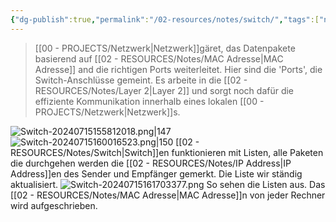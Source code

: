 ```yaml
---
{"dg-publish":true,"permalink":"/02-resources/notes/switch/","tags":["netzwerk","hardware","LF09","LF03","prüfungsrelevant"],"noteIcon":""}
---
```


> [[00 - PROJECTS/Netzwerk\|Netzwerk]]gäret, das Datenpakete basierend auf [[02 - RESOURCES/Notes/MAC Adresse\|MAC Adresse]] and die richtigen Ports weiterleitet. Hier sind die 'Ports', die Switch-Anschlüsse gemeint.
> Es arbeite in die [[02 - RESOURCES/Notes/Layer 2\|Layer 2]] und sorgt noch dafür die effiziente Kommunikation innerhalb eines lokalen [[00 - PROJECTS/Netzwerk\|Netzwerk]]s.

![Switch-20240715155812018.png|147](/img/user/02%20-%20RESOURCES/Files/Switch-20240715155812018.png) ![Switch-20240715160016523.png|150](/img/user/02%20-%20RESOURCES/Files/Switch-20240715160016523.png)
[[02 - RESOURCES/Notes/Switch\|Switch]]en funktionieren mit Listen, alle Paketen die durchgehen werden die [[02 - RESOURCES/Notes/IP Address\|IP Address]]en des Sender und Empfänger gemerkt. Die Liste wir ständig aktualisiert.
![Switch-20240715161703377.png](/img/user/02%20-%20RESOURCES/Files/Switch-20240715161703377.png)
So sehen die Listen aus. Das [[02 - RESOURCES/Notes/MAC Adresse\|MAC Adresse]]n von jeder Rechner wird aufgeschrieben.

